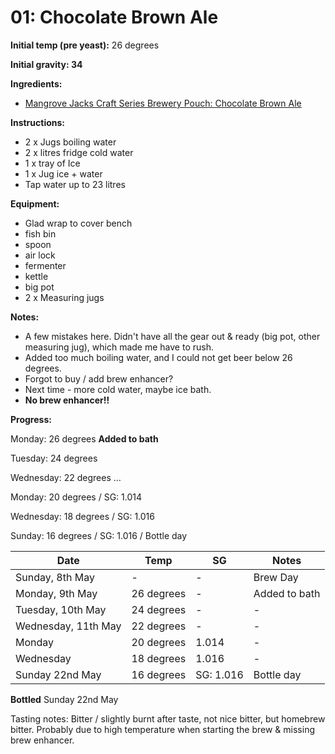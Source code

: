 # 01: Chocolate Brown Ale

**Initial temp (pre yeast):** 26 degrees

**Initial gravity: 34**

**Ingredients:**
* [Mangrove Jacks Craft Series Brewery Pouch: Chocolate Brown Ale](http://mangrovejacks.com/collections/craft-series-brewery-pouch/products/mangrove-jacks-craft-series-nut-brown-ale-pouch)

**Instructions:**
* 2 x Jugs boiling water
* 2 x litres fridge cold water
* 1 x tray of Ice
* 1 x Jug ice + water
* Tap water up to 23 litres

**Equipment:**

* Glad wrap to cover bench
* fish bin
* spoon
* air lock
* fermenter
* kettle
* big pot
* 2 x Measuring jugs


**Notes:**
* A few mistakes here. Didn't have all the gear out & ready (big pot, other measuring jug), which made me have to rush.
* Added too much boiling water, and I could not get beer below 26 degrees.
* Forgot to buy / add brew enhancer?
* Next time - more cold water, maybe ice bath.
* **No brew enhancer!!**

**Progress:**

Monday: 26 degrees **Added to bath**

Tuesday: 24 degrees

Wednesday: 22 degrees
…

Monday: 20 degrees / SG: 1.014

Wednesday: 18 degrees / SG: 1.016

Sunday: 16 degrees / SG: 1.016 / Bottle day



| Date | Temp | SG | Notes |
| -- | -- | -- | -- |
| Sunday, 8th May | - | - | Brew Day |
| Monday, 9th May | 26 degrees | - | Added to bath |
| Tuesday, 10th May | 24 degrees | - | - |
| Wednesday, 11th May | 22 degrees | - | - |
| Monday | 20 degrees | 1.014 | - |
| Wednesday | 18 degrees | 1.016 | - |
| Sunday 22nd May | 16 degrees | SG: 1.016 | Bottle day |


**Bottled** Sunday 22nd May

Tasting notes: 
Bitter / slightly burnt after taste, not nice bitter, but homebrew bitter.
Probably due to high temperature when starting the brew & missing brew enhancer.